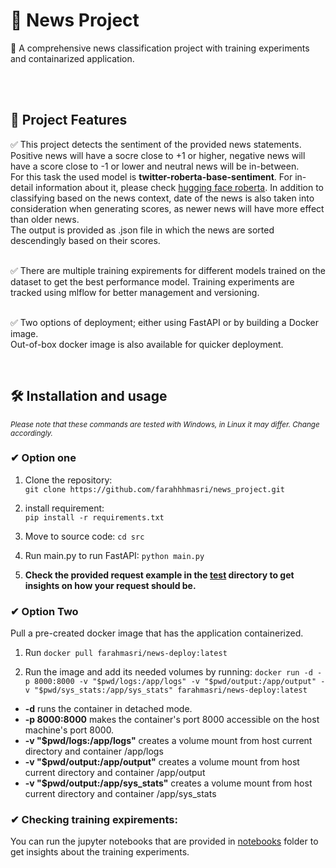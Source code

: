 # 📢 News Project  

🚀 A comprehensive news classification project with training experiments and containarized application.  

<br>
<br>

## 📌 Project Features  

✅ This project detects the sentiment of the provided news statements. Positive news will have a socre close to +1 or higher, negative news will have a score close to -1 or lower and neutral news will be in-between. <br>
For this task the used model is **twitter-roberta-base-sentiment**. For in-detail information about it, please check [hugging face roberta](https://huggingface.co/cardiffnlp/twitter-roberta-base-sentiment). In addition to classifying based on the news context, date of the news is also taken into consideration when generating scores, as newer news will have more effect than older news.<br>
The output is provided as .json file in which the news are sorted descendingly based on their scores.<br><br>

✅ There are multiple training expirements for different models trained on the dataset to get the best performance model. Training experiments are tracked using mlflow for better management and versioning.<br><br>

✅ Two options of deployment; either using FastAPI or by building a Docker image.<br>
Out-of-box docker image is also available for quicker deployment.  

<br>

## 🛠️ Installation and usage
<small>*Please note that these commands are tested with Windows, in Linux it may differ. Change accordingly.*</small>

### ✔ Option one 
  1. Clone the repository:  
  ```git clone https://github.com/farahhhmasri/news_project.git```

  2. install requirement:  
  ```pip install -r requirements.txt```

  3. Move to source code:
  ```cd src```

  3. Run main.py to run FastAPI:
  ```python main.py```

  4. **Check the provided request example in the [test](https://github.com/farahhhmasri/news_project/tree/3de56dfca923fca912b1a7f4f9bc44989fdc69c1/test/request_example) directory to get insights on how your request should be.**

### ✔ Option Two
Pull a pre-created docker image that has the application containerized.
  1. Run ```docker pull farahmasri/news-deploy:latest```

  2. Run the image and add its needed volumes by running: 
  ```docker run -d -p 8000:8000 -v "$pwd/logs:/app/logs" -v "$pwd/output:/app/output" -v "$pwd/sys_stats:/app/sys_stats" farahmasri/news-deploy:latest```

  - **-d** runs the container in detached mode.
  - **-p 8000:8000** makes the container's port 8000 accessible on the host machine's port 8000.
  - **-v "$pwd/logs:/app/logs"** creates a volume mount from host current directory and container /app/logs
  - **-v "$pwd/output:/app/output"** creates a volume mount from host current directory and container /app/output
  - **-v "$pwd/output:/app/sys_stats"** creates a volume mount from host current directory and container /app/sys_stats



### ✔ Checking training expirements: <br>
You can run the jupyter notebooks that are provided in [notebooks](https://github.com/farahhhmasri/news_project/tree/3de56dfca923fca912b1a7f4f9bc44989fdc69c1/notebooks/training_experiments) folder to get insights about the training experiments.
